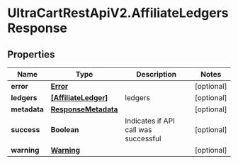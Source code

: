 # UltraCartRestApiV2.AffiliateLedgersResponse

## Properties

Name | Type | Description | Notes
------------ | ------------- | ------------- | -------------
**error** | [**Error**](Error.md) |  | [optional] 
**ledgers** | [**[AffiliateLedger]**](AffiliateLedger.md) | ledgers | [optional] 
**metadata** | [**ResponseMetadata**](ResponseMetadata.md) |  | [optional] 
**success** | **Boolean** | Indicates if API call was successful | [optional] 
**warning** | [**Warning**](Warning.md) |  | [optional] 


